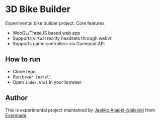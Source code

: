 3D Bike Builder
===================

Experimental bike builder project. Core features

- WebGL/ThreeJS based web app
- Supports virtual reality headsets through webvr
- Supports game controllers via Gamepad API

How to run
-------------
- Clone repo
- Run ```bower install```
- Open ```index.html``` in your browser

Author
-------------
This is experimental project maintained by [Jaakko Alajoki @jalajoki](http://www.twitter.com/jalajoki) from [Evermade](http://www.evermade.fi).
